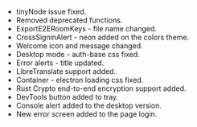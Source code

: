 - tinyNode issue fixed.
- Removed deprecated functions.
- ExportE2ERoomKeys - file name changed.
- CrossSigninAlert - neon added on the colors theme.
- Welcome icon and message changed.
- Desktop mode - auth-base css fixed.
- Error alerts - title updated.
- LibreTranslate support added.
- Container - electron loading css fixed.
- Rust Crypto end-to-end encryption support added.
- DevTools button added to tray.
- Console alert added to the desktop version.
- New error screen added to the page login.
